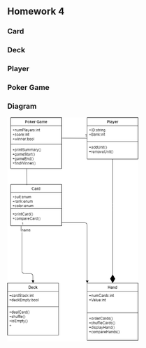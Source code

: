 ## Homework 4

<!--
 
               ___  ___  ________  ___   ___                  
              |\  \|\  \|\   __  \|\  \ |\  \                 
  ____________\ \  \\\  \ \  \|\  \ \  \\_\  \  ____________  
 |\____________\ \   __  \ \  \\\  \ \______  \|\____________\
 \|____________|\ \  \ \  \ \  \\\  \|_____|\  \|____________|
                 \ \__\ \__\ \_______\     \ \__\             
                  \|__|\|__|\|_______|      \|__|             
                                                              
                                                              
                                                              
   _______   _____  ___   ___  ________                       
  /  ___  \ / __  \|\  \ |\  \|\_____  \                      
 /__/|_/  /|\/_|\  \ \  \\_\  \|____|\ /_                     
 |__|//  / ||/ \ \  \ \______  \    \|\  \                    
     /  /_/__   \ \  \|_____|\  \  __\_\  \                   
    |\________\  \ \__\     \ \__\|\_______\                  
     \|_______|   \|__|      \|__|\|_______|                  
                                                              
                                                              
                                                              
  ________  ________  ___      ___ ___  ________              
 |\   ___ \|\   __  \|\  \    /  /|\  \|\   ___ \             
 \ \  \_|\ \ \  \|\  \ \  \  /  / | \  \ \  \_|\ \            
  \ \  \ \\ \ \   __  \ \  \/  / / \ \  \ \  \ \\ \           
   \ \  \_\\ \ \  \ \  \ \    / /   \ \  \ \  \_\\ \          
    \ \_______\ \__\ \__\ \__/ /     \ \__\ \_______\         
     \|_______|\|__|\|__|\|__|/       \|__|\|_______|        
-->







### Card

### Deck

### Player

### Poker Game

### Diagram
<img src=Poker_Game_Diagram.png width=300>